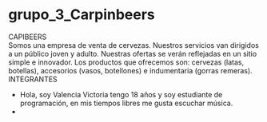 # grupo_3_Carpinbeers
CAPIBEERS  
Somos una empresa de venta de cervezas. Nuestros servicios van dirigidos a un público joven y adulto. Nuestras ofertas se verán reflejadas en un sitio simple e innovador. Los productos que ofrecemos son: cervezas (latas, botellas), accesorios (vasos, botellones) e indumentaria (gorras remeras).  
INTEGRANTES  
* Hola, soy Valencia Victoria tengo 18 años y soy estudiante de programación, en mis tiempos libres me gusta escuchar música.
* 
